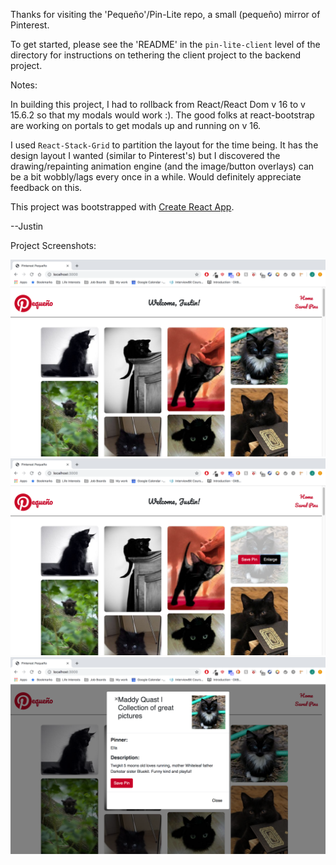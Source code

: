 
Thanks for visiting the 'Pequeño'/Pin-Lite repo, a small (pequeño) mirror of Pinterest.

To get started, please see the 'README' in the `pin-lite-client` level of the directory for instructions on tethering the client project to the backend project.


Notes:

In building this project, I had to rollback from React/React Dom v 16 to v 15.6.2 so that my modals would work :). The good folks at react-bootstrap are working on portals to get modals up and running on v 16.

I used `React-Stack-Grid` to partition the layout for the time being. It has the design layout I wanted (similar to Pinterest's) but I discovered the drawing/repainting animation engine (and the image/button overlays) can be a bit wobbly/lags every once in a while. Would definitely appreciate feedback on this.

This project was bootstrapped with [Create React App](https://github.com/facebookincubator/create-react-app).


--Justin


Project Screenshots:

![Pin-lite Image 1](project-screenshots/Pin-lite-screenshot-1.png)
![Pin-lite Image 2](project-screenshots/Pin-lite-screenshot-2.png)
![Pin-lite Image 3](project-screenshots/Pin-lite-screenshot-3.png)
